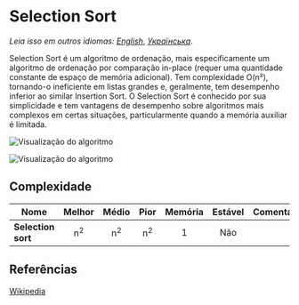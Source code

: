 # Selection Sort

_Leia isso em outros idiomas:_
[_English_](README.md), [_Українська_](README.uk-UA.md).

Selection Sort é um algoritmo de ordenação, mais especificamente um algoritmo de ordenação por comparação in-place (requer uma quantidade constante de espaço de memória adicional). Tem complexidade O(n²), tornando-o ineficiente em listas grandes e, geralmente, tem desempenho inferior ao similar Insertion Sort. O Selection Sort é conhecido por sua simplicidade e tem vantagens de desempenho sobre algoritmos mais complexos em certas situações, particularmente quando a memória auxiliar é limitada.

![Visualização do algoritmo](https://upload.wikimedia.org/wikipedia/commons/b/b0/Selection_sort_animation.gif)

![Visualização do algoritmo](https://upload.wikimedia.org/wikipedia/commons/9/94/Selection-Sort-Animation.gif)

## Complexidade

| Nome                  | Melhor          | Médio               | Pior                | Memória   | Estável    | Comentários  |
| --------------------- | :-------------: | :-----------------: | :-----------------: | :-------: | :-------:  | :----------: |
| **Selection sort**    | n<sup>2</sup>   | n<sup>2</sup>       | n<sup>2</sup>       | 1         | Não        |              |

## Referências

[Wikipedia](https://en.wikipedia.org/wiki/Selection_sort)
